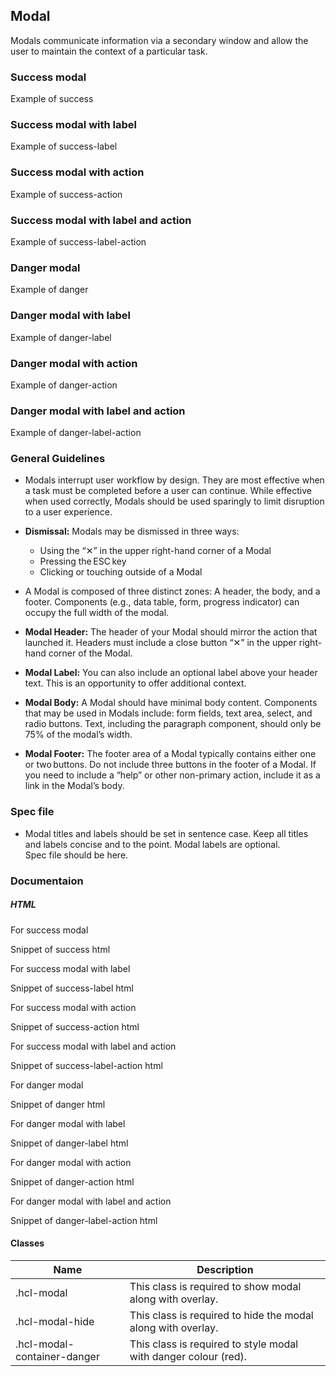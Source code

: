 <div id="Overview"></div>

## Modal

Modals communicate information via a secondary window and allow the user to maintain the context of a particular task.

### Success modal

Example of success

### Success modal with label

Example of success-label

### Success modal with action

Example of success-action

### Success modal with label and action

Example of success-label-action

### Danger modal

Example of danger

### Danger modal with label

Example of danger-label

### Danger modal with action

Example of danger-action

### Danger modal with label and action

Example of danger-label-action

<div id="General-Guideline"></div>

### General Guidelines

- Modals interrupt user workflow by design. They are most effective when a task must be completed before a user can continue. While effective when used correctly, Modals should be used sparingly to limit disruption to a user experience.

- **Dismissal:** Modals may be dismissed in three ways:

  - Using the “✕” in the upper right-hand corner of a Modal
  - Pressing the ESC key
  - Clicking or touching outside of a Modal

- A Modal is composed of three distinct zones: A header, the body, and a footer. Components (e.g., data table, form, progress indicator) can occupy the full width of the modal.

- **Modal Header:** The header of your Modal should mirror the action that launched it. Headers must include a close button “✕” in the upper right-hand corner of the Modal.

- **Modal Label:** You can also include an optional label above your header text. This is an opportunity to offer additional context.

- **Modal Body:** A Modal should have minimal body content. Components that may be used in Modals include: form fields, text area, select, and radio buttons. Text, including the paragraph component, should only be 75% of the modal’s width.

- **Modal Footer:** The footer area of a Modal typically contains either one or two buttons. Do not include three buttons in the footer of a Modal. If you need to include a “help” or other non-primary action, include it as a link in the Modal’s body.

<div id="Spec-file"></div>

### Spec file

- Modal titles and labels should be set in sentence case. Keep all titles and labels concise and to the point. Modal labels are optional.  
  Spec file should be here.

<div id="Documentation"></div>

### Documentaion

##### HTML

For success modal

Snippet of success html

For success modal with label

Snippet of success-label html

For success modal with action

Snippet of success-action html

For success modal with label and action

Snippet of success-label-action html

For danger modal

Snippet of danger html

For danger modal with label

Snippet of danger-label html

For danger modal with action

Snippet of danger-action html

For danger modal with label and action

Snippet of danger-label-action html

#### Classes

| Name                        | Description                                                     |
| --------------------------- | --------------------------------------------------------------- |
| .hcl-modal                  | This class is required to show modal along with overlay.        |
| .hcl-modal-hide             | This class is required to hide the modal along with overlay.    |
| .hcl-modal-container-danger | This class is required to style modal with danger colour (red). |
